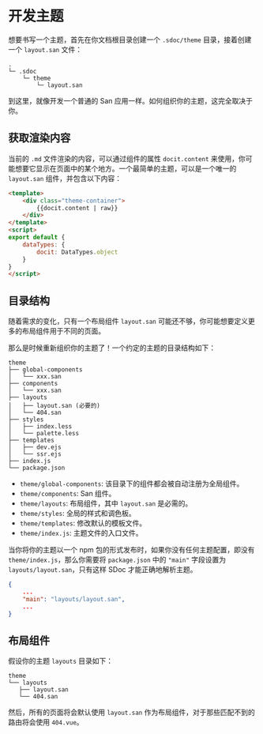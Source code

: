 # 开发主题

想要书写一个主题，首先在你文档根目录创建一个 `.sdoc/theme` 目录，接着创建一个 `layout.san` 文件：

```
.
└─ .sdoc
    └─ theme
        └─ layout.san
```

到这里，就像开发一个普通的 San 应用一样。如何组织你的主题，这完全取决于你。

## 获取渲染内容

当前的 `.md` 文件渲染的内容，可以通过组件的属性 `docit.content` 来使用，你可能想要它显示在页面中的某个地方。一个最简单的主题，可以是一个唯一的 `layout.san` 组件，并包含以下内容：

```html
<template>
    <div class="theme-container">
        {{docit.content | raw}}
    </div>
</template>
<script>
export default {
    dataTypes: {
        docit: DataTypes.object
    }
}
</script>
```


## 目录结构

随着需求的变化，只有一个布局组件 `layout.san` 可能还不够，你可能想要定义更多的布局组件用于不同的页面。

那么是时候重新组织你的主题了！一个约定的主题的目录结构如下：

```
theme
├── global-components
│   └── xxx.san
├── components
│   └── xxx.san
├── layouts
│   ├── layout.san (必要的)
│   └── 404.san
├── styles
│   ├── index.less
│   └── palette.less
├── templates
│   ├── dev.ejs
│   └── ssr.ejs
├── index.js
└── package.json
```

- `theme/global-components`: 该目录下的组件都会被自动注册为全局组件。
- `theme/components`: San 组件。
- `theme/layouts`: 布局组件，其中 `layout.san` 是必需的。
- `theme/styles`: 全局的样式和调色板。
- `theme/templates`: 修改默认的模板文件。
- `theme/index.js`: 主题文件的入口文件。

当你将你的主题以一个 npm 包的形式发布时，如果你没有任何主题配置，即没有 `theme/index.js`，那么你需要将 `package.json` 中的 `"main"` 字段设置为 `layouts/layout.san`，只有这样 SDoc 才能正确地解析主题。

```json
{
    ...
    "main": "layouts/layout.san",
    ...
}
```

## 布局组件

假设你的主题 `layouts` 目录如下：

```
theme
└── layouts
   ├── layout.san
   └── 404.san
```

然后，所有的页面将会默认使用 `layout.san` 作为布局组件，对于那些匹配不到的路由将会使用 `404.vue`。


